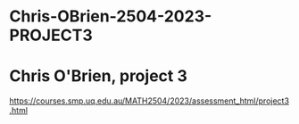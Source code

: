 # Chris-OBrien-2504-2023-PROJECT3
# Chris O'Brien, project 3
https://courses.smp.uq.edu.au/MATH2504/2023/assessment_html/project3.html
